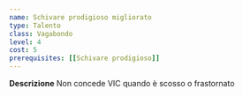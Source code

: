 ```yaml
---
name: Schivare prodigioso migliorato
type: Talento
class: Vagabondo
level: 4
cost: 5
prerequisites: [[Schivare prodigioso]]
---
```


**Descrizione**
Non concede VIC quando è scosso o frastornato